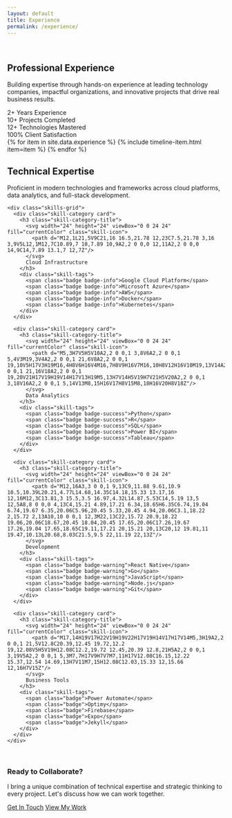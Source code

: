 ```yaml
---
layout: default
title: Experience
permalink: /experience/
---
```

<br>

<div class="container">
  <!-- Page Header -->
  <section class="section-header animate-fade-up">
    <h1 class="section-title">Professional Experience</h1>
    <p class="section-subtitle">
      Building expertise through hands-on experience at leading technology companies, 
      impactful organizations, and innovative projects that drive real business results.
    </p>
  </section>

  <!-- Experience Stats -->
  <div class="stats-grid mb-16 animate-fade-up" style="animation-delay: 0.2s">
    <div class="stat-card">
      <span class="stat-number">2+</span>
      <span class="stat-label">Years Experience</span>
    </div>
    <div class="stat-card">
      <span class="stat-number">10+</span>
      <span class="stat-label">Projects Completed</span>
    </div>
    <div class="stat-card">
      <span class="stat-number">12+</span>
      <span class="stat-label">Technologies Mastered</span>
    </div>
    <div class="stat-card">
      <span class="stat-number">100%</span>
      <span class="stat-label">Client Satisfaction</span>
    </div>
  </div>

  <!-- Professional Timeline -->
  <section class="timeline animate-fade-up" style="animation-delay: 0.4s">
    {% for item in site.data.experience %}
      {% include timeline-item.html item=item %}
    {% endfor %}
  </section>

  <!-- Skills & Technologies -->
  <section class="skills-section mt-20 animate-fade-up" style="animation-delay: 0.6s">
    <div class="section-header">
      <h2 class="section-title">Technical Expertise</h2>
      <p class="section-subtitle">
        Proficient in modern technologies and frameworks across cloud platforms, 
        data analytics, and full-stack development.
      </p>
    </div>

    <div class="skills-grid">
      <div class="skill-category card">
        <h3 class="skill-category-title">
          <svg width="24" height="24" viewBox="0 0 24 24" fill="currentColor" class="skill-icon">
            <path d="M12,1L21,5V9C21,16 16.5,21.78 12,23C7.5,21.78 3,16 3,9V5L12,1M12,7C10.89,7 10,7.89 10,9A2,2 0 0,0 12,11A2,2 0 0,0 14,9C14,7.89 13.1,7 12,7Z"/>
          </svg>
          Cloud Infrastructure
        </h3>
        <div class="skill-tags">
          <span class="badge badge-info">Google Cloud Platform</span>
          <span class="badge badge-info">Microsoft Azure</span>
          <span class="badge badge-info">AWS</span>
          <span class="badge badge-info">Docker</span>
          <span class="badge badge-info">Kubernetes</span>
        </div>
      </div>

      <div class="skill-category card">
        <h3 class="skill-category-title">
          <svg width="24" height="24" viewBox="0 0 24 24" fill="currentColor" class="skill-icon">
            <path d="M5,3H7V5H5V10A2,2 0 0,1 3,8V6A2,2 0 0,1 5,4V3M19,3V4A2,2 0 0,1 21,6V8A2,2 0 0,1 19,10V5H17V3H19M16,4H8V6H16V4M16,7H8V9H16V7M16,10H8V12H16V10M19,13V14A2,2 0 0,1 21,16V18A2,2 0 0,1 19,20V21H17V19H19V14H17V13H19M5,13H7V14H5V19H7V21H5V20A2,2 0 0,1 3,18V16A2,2 0 0,1 5,14V13M8,15H16V17H8V15M8,18H16V20H8V18Z"/>
          </svg>
          Data Analytics
        </h3>
        <div class="skill-tags">
          <span class="badge badge-success">Python</span>
          <span class="badge badge-success">R</span>
          <span class="badge badge-success">SQL</span>
          <span class="badge badge-success">Power BI</span>
          <span class="badge badge-success">Tableau</span>
        </div>
      </div>

      <div class="skill-category card">
        <h3 class="skill-category-title">
          <svg width="24" height="24" viewBox="0 0 24 24" fill="currentColor" class="skill-icon">
            <path d="M12,16A3,3 0 0,1 9,13C9,11.88 9.61,10.9 10.5,10.39L20.21,4.77L14.68,14.35C14.18,15.33 13.17,16 12,16M12,3C13.81,3 15.5,3.5 16.97,4.32L14.87,5.53C14,5.19 13,5 12,5A8,8 0 0,0 4,13C4,15.21 4.89,17.21 6.34,18.65H6.35C6.74,19.04 6.74,19.67 6.35,20.06C5.96,20.45 5.33,20.45 4.94,20.06C3.1,18.22 2,15.72 2,13A10,10 0 0,1 12,3M22,13C22,15.72 20.9,18.22 19.06,20.06C18.67,20.45 18.04,20.45 17.65,20.06C17.26,19.67 17.26,19.04 17.65,18.65C19.11,17.21 20,15.21 20,13C20,12 19.81,11 19.47,10.13L20.68,8.03C21.5,9.5 22,11.19 22,13Z"/>
          </svg>
          Development
        </h3>
        <div class="skill-tags">
          <span class="badge badge-warning">React Native</span>
          <span class="badge badge-warning">Go</span>
          <span class="badge badge-warning">JavaScript</span>
          <span class="badge badge-warning">Node.js</span>
          <span class="badge badge-warning">Git</span>
        </div>
      </div>

      <div class="skill-category card">
        <h3 class="skill-category-title">
          <svg width="24" height="24" viewBox="0 0 24 24" fill="currentColor" class="skill-icon">
            <path d="M17,14H19V17H22V19H19V22H17V19H14V17H17V14M5,3H19A2,2 0 0,1 21,5V12.8C20.39,12.45 19.72,12.2 19,12.08V5H5V19H12.08C12.2,19.72 12.45,20.39 12.8,21H5A2,2 0 0,1 3,19V5A2,2 0 0,1 5,3M7,7H17V9H7V7M7,11H17V12.08C16.15,12.22 15.37,12.54 14.69,13H7V11M7,15H12.08C12.03,15.33 12,15.66 12,16H7V15Z"/>
          </svg>
          Business Tools
        </h3>
        <div class="skill-tags">
          <span class="badge">Power Automate</span>
          <span class="badge">Optimy</span>
          <span class="badge">Firebase</span>
          <span class="badge">Expo</span>
          <span class="badge">Jekyll</span>
        </div>
      </div>
    </div>
  </section>

  <!-- Call to Action -->
  <br>
  <section class="cta-section text-center mt-20 animate-fade-up">
    <div class="card" style="max-width: 600px; margin: 0 auto;">
      <h3>Ready to Collaborate?</h3>
      <p class="text-secondary mb-6">
        I bring a unique combination of technical expertise and strategic thinking 
        to every project. Let's discuss how we can work together.
      </p>
      <div class="flex gap-4 justify-center">
        <a href="/contact/" class="btn btn-primary">Get In Touch</a>
        <a href="/projects/" class="btn btn-secondary">View My Work</a>
      </div>
    </div>
  </section>
</div>

<!-- Enhanced Experience Styles -->
<style>
.skills-section {
  margin-top: var(--space-20);
}

.skills-grid {
  display: grid;
  grid-template-columns: repeat(auto-fit, minmax(300px, 1fr));
  gap: var(--space-6);
  margin-top: var(--space-8);
}

.skill-category {
  padding: var(--space-6);
}

.skill-category-title {
  display: flex;
  align-items: center;
  gap: var(--space-3);
  font-size: var(--text-xl);
  font-weight: 600;
  margin-bottom: var(--space-4);
  color: var(--text-primary);
}

.skill-icon {
  color: var(--primary-500);
}

.skill-tags {
  display: flex;
  flex-wrap: wrap;
  gap: var(--space-2);
}

@media (max-width: 768px) {
  .skills-grid {
    grid-template-columns: 1fr;
  }
}
</style>
